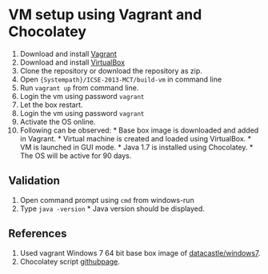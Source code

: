 # VM setup using Vagrant and Chocolatey
  1. Download and install [Vagrant](https://www.vagrantup.com/downloads.html)
  2. Download and install [VirtualBox](https://www.virtualbox.org/wiki/Downloads)
  3. Clone the repository or download the repository as zip.
  4. Open `{Systempath}/ICSE-2013-MCT/build-vm` in command line
  5. Run `vagrant up` from command line.
  6. Login the vm using password `vagrant`
  7. Let the box restart.
  8. Login the vm using password `vagrant`
  9. Activate the OS online.
  10. Following can be observed:
    * Base box image is downloaded and added in Vagrant.
    * Virtual machine is created and loaded using VirtualBox.
    * VM is launched in GUI mode.
    * Java 1.7 is installed using Chocolatey.
    * The OS will be active for 90 days.

## Validation
  1. Open command prompt using `cmd` from windows-run
  2. Type `java -version`
    * Java version should be displayed.

## References
  1. Used vagrant Windows 7 64 bit base box image of [datacastle/windows7](https://atlas.hashicorp.com/datacastle/boxes/windows7).
  2. Chocolatey script [githubpage](https://github.com/chocolatey/choco/wiki/Installation#command-line).
